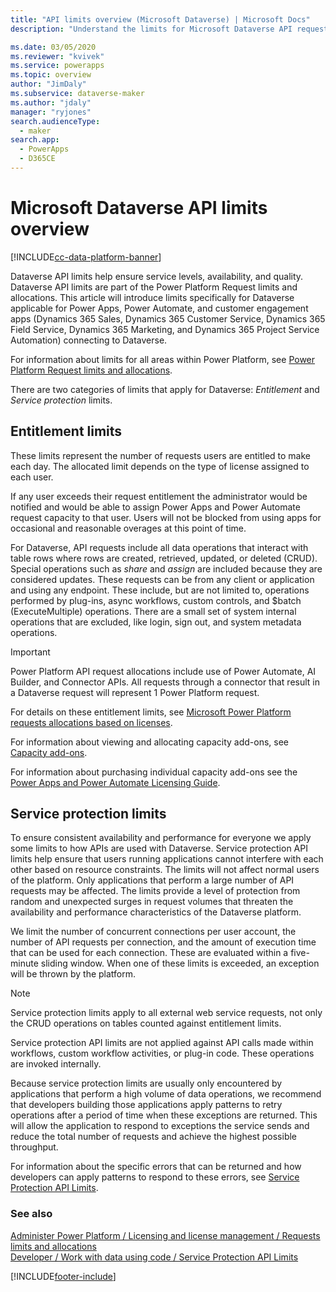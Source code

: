 ```yaml
---
title: "API limits overview (Microsoft Dataverse) | Microsoft Docs" 
description: "Understand the limits for Microsoft Dataverse API requests." 

ms.date: 03/05/2020
ms.reviewer: "kvivek"
ms.service: powerapps
ms.topic: overview
author: "JimDaly" 
ms.subservice: dataverse-maker
ms.author: "jdaly" 
manager: "ryjones" 
search.audienceType: 
  - maker
search.app: 
  - PowerApps
  - D365CE
---
```

# Microsoft Dataverse API limits overview

[!INCLUDE[cc-data-platform-banner](../../includes/cc-data-platform-banner.md)]

Dataverse API limits help ensure service levels, availability, and quality. Dataverse API limits are part of the Power Platform Request limits and allocations. This article will introduce limits specifically for Dataverse applicable for Power Apps, Power Automate, and customer engagement apps (Dynamics 365 Sales, Dynamics 365 Customer Service, Dynamics 365 Field Service, Dynamics 365 Marketing, and Dynamics 365 Project Service Automation) connecting to Dataverse. 

For information about limits for all areas within Power Platform, see [Power Platform Request limits and allocations](/power-platform/admin/api-request-limits-allocations).

There are two categories of limits that apply for Dataverse: *Entitlement* and *Service protection* limits.

## Entitlement limits

These limits represent the number of requests users are entitled to make each day. The allocated limit depends on the type of license assigned to each user.

If any user exceeds their request entitlement the administrator would be notified and would be able to assign Power Apps and Power Automate request capacity to that user. Users will not be blocked from using apps for occasional and reasonable overages at this point of time.

For Dataverse, API requests include all data operations that interact with table rows where rows are created, retrieved, updated, or deleted (CRUD). Special operations such as *share* and *assign* are included because they are considered updates. These requests can be from any client or application and using any endpoint. These include, but are not limited to, operations performed by plug-ins, async workflows, custom controls, and $batch (ExecuteMultiple) operations. There are a small set of system internal operations that are excluded, like login, sign out, and system metadata operations.

> [!IMPORTANT]
> Power Platform API request allocations include use of Power Automate, AI Builder, and Connector APIs. All requests through a connector that result in a Dataverse request will represent 1 Power Platform request.

For details on these entitlement limits, see [Microsoft Power Platform requests allocations based on licenses](/power-platform/admin/api-request-limits-allocations#microsoft-power-platform-requests-allocations-based-on-licenses).

For information about viewing and allocating capacity add-ons, see [Capacity add-ons](/power-platform/admin/capacity-add-on).

For information about purchasing individual capacity add-ons see the [Power Apps and Power Automate Licensing Guide](https://go.microsoft.com/fwlink/?linkid=2085130). 
<!-- There should be some help about purchasing these through the Portal -->


## Service protection limits

To ensure consistent availability and performance for everyone we apply some limits to how APIs are used with Dataverse. Service protection API limits help ensure that users running applications cannot interfere with each other based on resource constraints. The limits will not affect normal users of the platform. Only applications that perform a large number of API requests may be affected. The limits provide a level of protection from random and unexpected surges in request volumes that threaten the availability and performance characteristics of the Dataverse platform.

We limit the number of concurrent connections per user account, the number of API requests per connection, and the amount of execution time that can be used for each connection. These are evaluated within a five-minute sliding window. When one of these limits is exceeded, an exception will be thrown by the platform.

> [!NOTE]
> Service protection limits apply to all external web service requests, not only the CRUD operations on tables counted against entitlement limits.
> 
> Service protection API limits are not applied against API calls made within workflows, custom workflow activities, or plug-in code. These operations are invoked internally.

Because service protection limits are usually only encountered by applications that perform a high volume of data operations, we recommend that developers building those applications apply patterns to retry operations after a period of time when these exceptions are returned. This will allow the application to respond to exceptions the service sends and reduce the total number of requests and achieve the highest possible throughput.

For information about the specific errors that can be returned and how developers can apply patterns to respond to these errors, see [Service Protection API Limits](../../developer/data-platform/api-limits.md).


### See also

[Administer Power Platform / Licensing and license management / Requests limits and allocations](/power-platform/admin/api-request-limits-allocations)<br />
[Developer / Work with data using code / Service Protection API Limits](../../developer/data-platform/api-limits.md)



[!INCLUDE[footer-include](../../includes/footer-banner.md)]